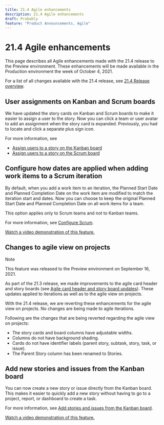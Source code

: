 ```yaml
---
title: 21.4 Agile enhancements
description: 21.4 Agile enhancements
draft: Probably
feature: "Product Announcements, Agile"
---
```

# 21.4 Agile enhancements

This page describes all Agile enhancements made with the 21.4 release to the Preview environment. These enhancements will be made available in the Production environment the week of October 4, 2021.

For a list of all changes available with the 21.4 release, see [21.4 Release overview](../../../product-announcements/product-releases/21.4-release-activity/21.4-release-overview.md).

## User assignments on Kanban and Scrum boards

We have updated the story cards on Kanban and Scrum boards to make it easier to assign a user to the story. Now you can click a team or user avatar to add an assignment when the story card is expanded. Previously, you had to locate and click a separate plus sign icon.

For more information, see

* [Assign users to a story on the Kanban board](../../../agile/use-kanban-in-an-agile-team/assign-users-to-a-story.md) 
* [Assign users to a story on the Scrum board](../../../agile/use-scrum-in-an-agile-team/scrum-board/assign-users-to-a-story-scrum.md)

## Configure how dates are applied when adding work items to a Scrum iteration

By default, when you add a work item to an iteration, the Planned Start Date and Planned Completion Date on the work item are modified to match the iteration start and dates. Now you can choose to keep the original Planned Start Date and Planned Completion Date on all work items for a team.

This option applies only to Scrum teams and not to Kanban teams.

For more information, see [Configure Scrum](../../../agile/get-started-with-agile-in-workfront/configure-scrum.md).

[Watch a video demonstration of this feature.](https://vimeo.com/601336640/d519107145)

## Changes to agile view on projects

>[!NOTE]
>
>This feature was released to the Preview environment on September 16, 2021.

As part of the 21.3 release, we made improvements to the agile card header and story boards (see [Agile card header and story board updates](../../../product-announcements/product-releases/21.3-release-activity/21-3-project-enhancements.md#agile)). These updates applied to iterations as well as to the agile view on projects.

With the 21.4 release, we are reverting these enhancements for the agile view on projects. No changes are being made to agile iterations.

Following are the changes that are being reverted regarding the agile view on projects:

* The story cards and board columns have adjustable widths.
* Columns do not have background shading.
* Cards do not have identifier labels (parent story, subtask, story, task, or issue).
* The Parent Story column has been renamed to Stories.

## Add new stories and issues from the Kanban board

You can now create a new story or issue directly from the Kanban board. This makes it easier to quickly add a new story without having to go to a project, report, or dashboard to create a task.

For more information, see [Add stories and issues from the Kanban board](../../../agile/use-kanban-in-an-agile-team/add-story-from-kanban-board.md).

[Watch a video demonstration of this feature.](https://vimeo.com/578094546/cbdd9b0d72) 

